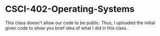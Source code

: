 # CSCI-402-Operating-Systems
This class doesn't allow our code to be public.
Thus, I uploaded the initial given code to show you brief idea of what I did in this class.
